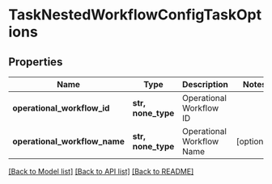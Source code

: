# TaskNestedWorkflowConfigTaskOptions


## Properties
Name | Type | Description | Notes
------------ | ------------- | ------------- | -------------
**operational_workflow_id** | **str, none_type** | Operational Workflow ID | 
**operational_workflow_name** | **str, none_type** | Operational Workflow Name | [optional] 

[[Back to Model list]](../README.md#documentation-for-models) [[Back to API list]](../README.md#documentation-for-api-endpoints) [[Back to README]](../README.md)


